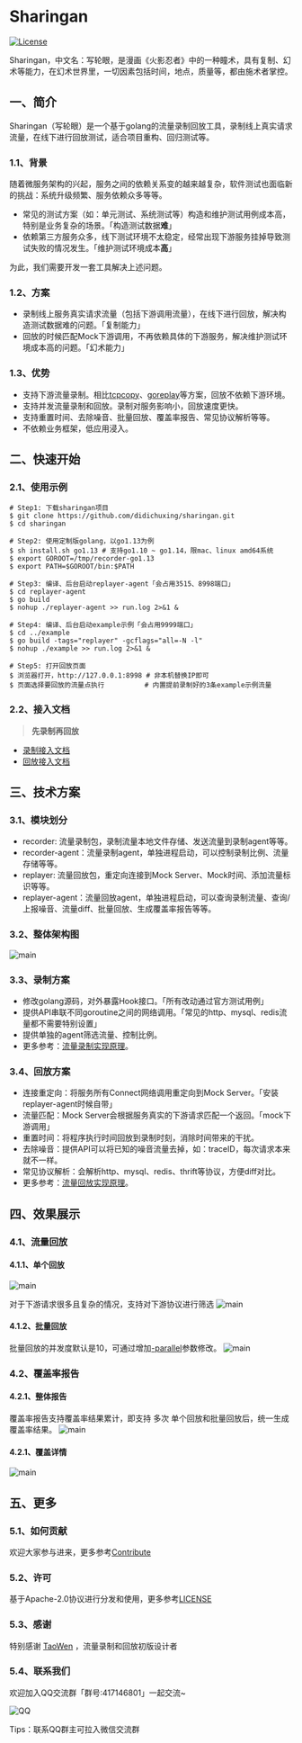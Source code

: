 # Sharingan

[![License](https://img.shields.io/badge/License-Apache%202.0-blue.svg)](https://github.com/didichuxing/sharingan/blob/master/LICENSE)

Sharingan，中文名：写轮眼，是漫画《火影忍者》中的一种瞳术，具有复制、幻术等能力，在幻术世界里，一切因素包括时间，地点，质量等，都由施术者掌控。

## 一、简介

Sharingan（写轮眼）是一个基于golang的流量录制回放工具，录制线上真实请求流量，在线下进行回放测试，适合项目重构、回归测试等。

### 1.1、背景

随着微服务架构的兴起，服务之间的依赖关系变的越来越复杂，软件测试也面临新的挑战：系统升级频繁、服务依赖众多等等。

* 常见的测试方案（如：单元测试、系统测试等）构造和维护测试用例成本高，特别是业务复杂的场景。「构造测试数据**难**」
* 依赖第三方服务众多，线下测试环境不太稳定，经常出现下游服务挂掉导致测试失败的情况发生。「维护测试环境成本**高**」

为此，我们需要开发一套工具解决上述问题。

### 1.2、方案

* 录制线上服务真实请求流量（包括下游调用流量），在线下进行回放，解决构造测试数据难的问题。「复制能力」
* 回放的时候匹配Mock下游调用，不再依赖具体的下游服务，解决维护测试环境成本高的问题。「幻术能力」

### 1.3、优势

* 支持下游流量录制。相比[tcpcopy](https://github.com/session-replay-tools/tcpcopy)、[goreplay](https://github.com/buger/goreplay)等方案，回放不依赖下游环境。
* 支持并发流量录制和回放。录制对服务影响小，回放速度更快。
* 支持重置时间、去除噪音、批量回放、覆盖率报告、常见协议解析等等。
* 不依赖业务框架，低应用浸入。

## 二、快速开始

### 2.1、使用示例

```shell
# Step1: 下载sharingan项目
$ git clone https://github.com/didichuxing/sharingan.git
$ cd sharingan

# Step2: 使用定制版golang，以go1.13为例
$ sh install.sh go1.13 # 支持go1.10 ~ go1.14，限mac、linux amd64系统
$ export GOROOT=/tmp/recorder-go1.13
$ export PATH=$GOROOT/bin:$PATH

# Step3: 编译、后台启动replayer-agent「会占用3515、8998端口」
$ cd replayer-agent
$ go build
$ nohup ./replayer-agent >> run.log 2>&1 &

# Step4: 编译、后台启动example示例「会占用9999端口」
$ cd ../example
$ go build -tags="replayer" -gcflags="all=-N -l"
$ nohup ./example >> run.log 2>&1 &

# Step5: 打开回放页面
$ 浏览器打开，http://127.0.0.1:8998 # 非本机替换IP即可
$ 页面选择要回放的流量点执行          # 内置提前录制好的3条example示例流量
```

### 2.2、接入文档

> **先录制再回放**

* [录制接入文档](./doc/recorder/README.md)
* [回放接入文档](./doc/replayer/README.md)

## 三、技术方案

### 3.1、模块划分

* recorder: 流量录制包，录制流量本地文件存储、发送流量到录制agent等等。
* recorder-agent：流量录制agent，单独进程启动，可以控制录制比例、流量存储等等。
* replayer: 流量回放包，重定向连接到Mock Server、Mock时间、添加流量标识等等。
* replayer-agent：流量回放agent，单独进程启动，可以查询录制流量、查询/上报噪音、流量diff、批量回放、生成覆盖率报告等等。

### 3.2、整体架构图

![main](./doc/images/architecture.png)

### 3.3、录制方案

* 修改golang源码，对外暴露Hook接口。「所有改动通过官方测试用例」
* 提供API串联不同goroutine之间的网络调用。「常见的http、mysql、redis流量都不需要特别设置」
* 提供单独的agent筛选流量、控制比例。
* 更多参考：[流量录制实现原理](https://github.com/didichuxing/sharingan/wiki/%E6%B5%81%E9%87%8F%E5%BD%95%E5%88%B6%E5%AE%9E%E7%8E%B0%E5%8E%9F%E7%90%86)。

### 3.4、回放方案

* 连接重定向：将服务所有Connect网络调用重定向到Mock Server。「安装replayer-agent时候自带」
* 流量匹配：Mock Server会根据服务真实的下游请求匹配一个返回。「mock下游调用」
* 重置时间：将程序执行时间回放到录制时刻，消除时间带来的干扰。
* 去除噪音：提供API可以将已知的噪音流量去掉，如：traceID，每次请求本来就不一样。
* 常见协议解析：会解析http、mysql、redis、thrift等协议，方便diff对比。
* 更多参考：[流量回放实现原理](https://github.com/didichuxing/sharingan/wiki/%E6%B5%81%E9%87%8F%E5%9B%9E%E6%94%BE%E5%AE%9E%E7%8E%B0%E5%8E%9F%E7%90%86)。

## 四、效果展示

### 4.1、流量回放

#### 4.1.1、单个回放

![main](./doc/images/replayer.png)

对于下游请求很多且复杂的情况，支持对下游协议进行筛选
![main](./doc/images/protocol.png)

#### 4.1.2、批量回放

批量回放的并发度默认是10，可通过增加[-parallel](https://github.com/didichuxing/sharingan/blob/master/replayer-agent/control.sh#L160)参数修改。
![main](./doc/images/replayer_p.png)

### 4.2、覆盖率报告

#### 4.2.1、整体报告

覆盖率报告支持覆盖率结果累计，即支持 多次 单个回放和批量回放后，统一生成覆盖率结果。
![main](./doc/images/codeCover.png)

#### 4.2.1、覆盖详情

![main](./doc/images/codeCover_detail.png)

## 五、更多

### 5.1、如何贡献

欢迎大家参与进来，更多参考[Contribute](./CONTRIBUTING.md)

### 5.2、许可

基于Apache-2.0协议进行分发和使用，更多参考[LICENSE](./LICENSE)

### 5.3、感谢

特别感谢 [TaoWen](https://github.com/taowen) ，流量录制和回放初版设计者

### 5.4、联系我们

欢迎加入QQ交流群「群号:417146801」一起交流~

![QQ](./doc/images/QQ.JPG)

Tips：联系QQ群主可拉入微信交流群
